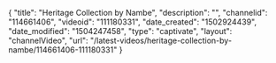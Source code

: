{
    "title": "Heritage Collection by Nambe",
    "description": "",
    "channelid": "114661406",
    "videoid": "111180331",
    "date_created": "1502924439",
    "date_modified": "1504247458",
    "type": "captivate",
    "layout": "channelVideo",
    "url": "\/latest-videos\/heritage-collection-by-nambe\/114661406-111180331"
}
